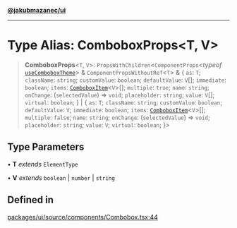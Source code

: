 [**@jakubmazanec/ui**](../README.md)

---

# Type Alias: ComboboxProps\<T, V\>

> **ComboboxProps**\<`T`, `V`\>: `PropsWithChildren`\<`ComponentProps`\<_typeof_
> [`useComboboxTheme`](../functions/useComboboxTheme.md)\> & `ComponentPropsWithoutRef`\<`T`\> & \{
> `as`: `T`; `className`: `string`; `customValue`: `boolean`; `defaultValue`: `V`[]; `immediate`:
> `boolean`; `items`: [`ComboboxItem`](ComboboxItem.md)\<`V`\>[]; `multiple`: `true`; `name`:
> `string`; `onChange`: (`selectedValue`) => `void`; `placeholder`: `string`; `value`: `V`[];
> `virtual`: `boolean`; \} \| \{ `as`: `T`; `className`: `string`; `customValue`: `boolean`;
> `defaultValue`: `V`; `immediate`: `boolean`; `items`: [`ComboboxItem`](ComboboxItem.md)\<`V`\>[];
> `multiple`: `false`; `name`: `string`; `onChange`: (`selectedValue`) => `void`; `placeholder`:
> `string`; `value`: `V`; `virtual`: `boolean`; \}\>

## Type Parameters

• **T** _extends_ `ElementType`

• **V** _extends_ `boolean` \| `number` \| `string`

## Defined in

[packages/ui/source/components/Combobox.tsx:44](https://github.com/jakubmazanec/tools/blob/0633c96618f3c6692ade528aee0f27ac091468a5/packages/ui/source/components/Combobox.tsx#L44)
